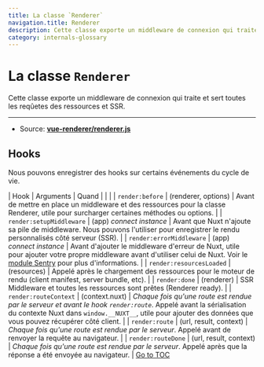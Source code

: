 ```yaml
---
title: La classe `Renderer`
navigation.title: Renderer
description: Cette classe exporte un middleware de connexion qui traite et sert toutes les reqûetes des ressources et SSR.
category: internals-glossary
---
```


# La classe `Renderer`

Cette classe exporte un middleware de connexion qui traite et sert toutes les reqûetes des ressources et SSR.

---

- Source: **[vue-renderer/renderer.js](https://github.com/nuxt/nuxt.js/blob/dev/packages/vue-renderer/src/renderer.js)**

## Hooks

Nous pouvons enregistrer des hooks sur certains événements du cycle de vie.

| Hook                     | Arguments                | Quand                                                                                                                                                                                                                                                        |
|  |
| `render:before`          | (renderer, options)      | Avant de mettre en place un middleware et des ressources pour la classe Renderer, utile pour surcharger certaines méthodes ou options.                                                                                                                       |
| `render:setupMiddleware` | (app) _connect instance_ | Avant que Nuxt n'ajoute sa pile de middleware. Nous pouvons l'utiliser pour enregistrer le rendu personnalisés côté serveur (SSR).                                                                                                                           |
| `render:errorMiddleware` | (app) _connect instance_ | Avant d'ajouter le middleware d'erreur de Nuxt, utile pour ajouter votre propre middleware avant d'utiliser celui de Nuxt. Voir le [module Sentry](https://github.com/nuxt-community/sentry-module/blob/v4.0.3/lib/module.js#L151) pour plus d'informations. |
| `render:resourcesLoaded` | (resources)              | Appelé après le chargement des ressources pour le moteur de rendu (client manifest, server bundle, etc).                                                                                                                                                     |
| `render:done`            | (renderer)               | SSR Middleware et toutes les ressources sont prêtes (Renderer ready).                                                                                                                                                                                        |
| `render:routeContext`    | (context.nuxt)           | _Chaque fois qu'une route est rendue par le serveur et avant le hook `render:route`_. Appelé avant la sérialisation du contexte Nuxt dans `window.__NUXT__`, utile pour ajouter des données que vous pouvez récupérer côté client.                           |
| `render:route`           | (url, result, context)   | _Chaque fois qu'une route est rendue par le serveur_. Appelé avant de renvoyer la requête au navigateur.                                                                                                                                                     |
| `render:routeDone`       | (url, result, context)   | _Chaque fois qu'une route est rendue par le serveur_. Appelé après que la réponse a été envoyée au navigateur.                                                                                                                                               |
<span style='float: footnote;'><a href="../index.html#toc">Go to TOC</a></span>
